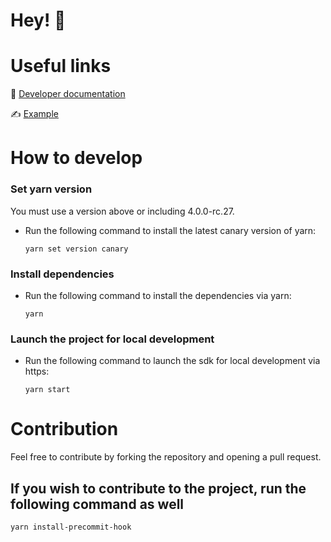 # Hey! 👋

# Useful links

📜 [Developer documentation](https://docs.kycdao.xyz)

✍️ [Example](https://sdk.kycdao.xyz)

# How to develop

### Set yarn version

You must use a version above or including 4.0.0-rc.27.

- Run the following command to install the latest canary version of yarn:
    ```
    yarn set version canary
    ```

### Install dependencies

- Run the following command to install the dependencies via yarn:

    ```
    yarn
    ```

### Launch the project for local development

- Run the following command to launch the sdk for local development via https:
    ```
    yarn start
    ```
# Contribution

Feel free to contribute by forking the repository and opening a pull request.

## If you wish to contribute to the project, run the following command as well
```
yarn install-precommit-hook
```